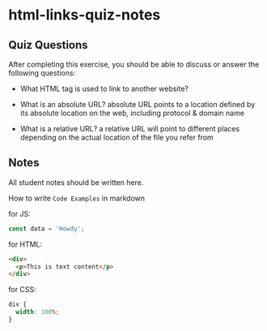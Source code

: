 # html-links-quiz-notes

## Quiz Questions

After completing this exercise, you should be able to discuss or answer the following questions:

- What HTML tag is used to link to another website?
  <a>

- What is an absolute URL?
  absolute URL points to a location defined by its absolute location on the web, including protocol & domain name

- What is a relative URL?
  a relative URL will point to different places depending on the actual location of the file you refer from

## Notes

All student notes should be written here.

How to write `Code Examples` in markdown

for JS:

```javascript
const data = 'Howdy';
```

for HTML:

```html
<div>
  <p>This is text content</p>
</div>
```

for CSS:

```css
div {
  width: 100%;
}
```
